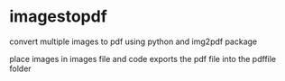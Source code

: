 # imagestopdf
convert multiple images to pdf using python and img2pdf package

place images in images file and code exports the pdf file into the pdffile folder
